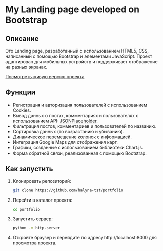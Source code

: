 # My Landing page developed on Bootstrap

## Описание
Это Landing page, разработанный с использованием HTML5, CSS, написанный с помощью Bootstrap и элементами JavaScript. Проект адаптирован для мобильных устройств и поддерживает отображение на разных экранах. 

[Посмотреть живую версию проекта](https://halyna-tst.github.io/portfolio/)

## Функции
- Регистрация и авторизация пользователей с использованием Cookies.
- Вывод данных о постах, комментариях и пользователях с использованием API: [JSONPlaceholder](https://jsonplaceholder.typicode.com).
- Фильтрация постов, комментариев и пользователей по названию.
- Сортировка данных (по возрастанию и убыванию).
- Динамическое перемещение колонок с информацией.
- Интеграция Google Maps для отображения карт.
- Графики, созданные с использованием библиотеки Chart.js.
- Форма обратной связи, реализованная с помощью Bootstrap.

## Как запустить
1. Клонировать репозиторий:
   ```bash
   git clone https://github.com/halyna-tst/portfolio

2. Перейти в каталог проекта:
   ```bash
   cd portfolio

3. Запустить сервер:
   ```bash
   python -m http.server

4. Откройте браузер и перейдите по адресу http://localhost:8000 для просмотра проекта.
